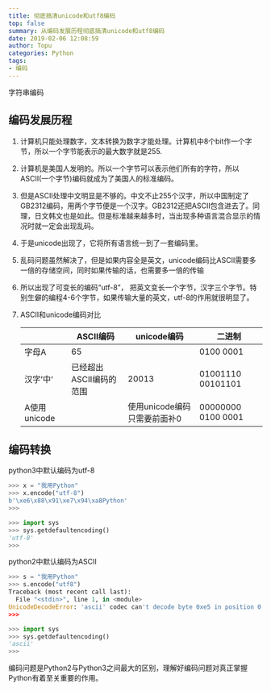 ```yaml
---
title: 彻底搞清unicode和utf8编码
top: false
summary: 从编码发展历程彻底搞清unicode和utf8编码
date: 2019-02-06 12:08:59
author: Topu
categories: Python
tags:
- 编码
---
```


字符串编码

## 编码发展历程

1. 计算机只能处理数字，文本转换为数字才能处理。计算机中8个bit作一个字节，所以一个字节能表示的最大数字就是255.

2. 计算机是美国人发明的。所以一个字节可以表示他们所有的字符，所以ASCII(一个字节)编码就成为了美国人的标准编码。

3. 但是ASCII处理中文明显是不够的。中文不止255个汉字，所以中国制定了GB2312编码，用两个字节便是一个汉字。GB2312还把ASCII包含进去了。同理，日文韩文也是如此。但是标准越来越多时，当出现多种语言混合显示的情况时就一定会出现乱码。

4. 于是unicode出现了，它将所有语言统一到了一套编码里。

5. 乱码问题虽然解决了，但是如果内容全是英文，unicode编码比ASCII需要多一倍的存储空间，同时如果传输的话，也需要多一倍的传输

6. 所以出现了可变长的编码“utf-8”， 把英文变长一个字节，汉字三个字节。特别生僻的编程4-6个字节，如果传输大量的英文，utf-8的作用就很明显了。

7. ASCII和unicode编码对比

   |              | ASCII编码               | unicode编码                  | 二进制             |
   | ------------ | ----------------------- | ---------------------------- | ------------------ |
   | 字母A        | 65                      |                              | 0100 0001          |
   | 汉字’中‘     | 已经超出ASCII编码的范围 | 20013                        | 01001110 00101101  |
   | A使用unicode |                         | 使用unicode编码只需要前面补0 | 00000000 0100 0001 |

## 编码转换

python3中默认编码为utf-8

```python
>>> x = "我用Python"
>>> x.encode("utf-8")
b'\xe6\x88\x91\xe7\x94\xa8Python'
>>> 
```

```python
>>> import sys
>>> sys.getdefaultencoding()
'utf-8'
>>> 
```

python2中默认编码为ASCII

```python
>>> s = "我用Python"
>>> s.encode("utf8")
Traceback (most recent call last):
  File "<stdin>", line 1, in <module>
UnicodeDecodeError: 'ascii' codec can't decode byte 0xe5 in position 0: ordinal not in range(128)
>>> 
```

```python
>>> import sys
>>> sys.getdefaultencoding()
'ascii'
>>> 
```

编码问题是Python2与Python3之间最大的区别，理解好编码问题对真正掌握Python有着至关重要的作用。